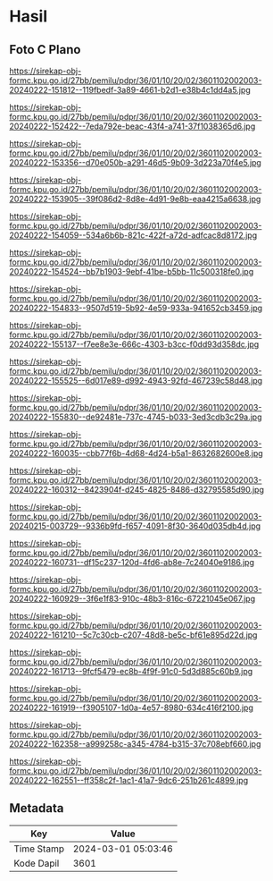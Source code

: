 # Hasil

## Foto C Plano

https://sirekap-obj-formc.kpu.go.id/27bb/pemilu/pdpr/36/01/10/20/02/3601102002003-20240222-151812--119fbedf-3a89-4661-b2d1-e38b4c1dd4a5.jpg

https://sirekap-obj-formc.kpu.go.id/27bb/pemilu/pdpr/36/01/10/20/02/3601102002003-20240222-152422--7eda792e-beac-43f4-a741-37f1038365d6.jpg

https://sirekap-obj-formc.kpu.go.id/27bb/pemilu/pdpr/36/01/10/20/02/3601102002003-20240222-153356--d70e050b-a291-46d5-9b09-3d223a70f4e5.jpg

https://sirekap-obj-formc.kpu.go.id/27bb/pemilu/pdpr/36/01/10/20/02/3601102002003-20240222-153905--39f086d2-8d8e-4d91-9e8b-eaa4215a6638.jpg

https://sirekap-obj-formc.kpu.go.id/27bb/pemilu/pdpr/36/01/10/20/02/3601102002003-20240222-154059--534a6b6b-821c-422f-a72d-adfcac8d8172.jpg

https://sirekap-obj-formc.kpu.go.id/27bb/pemilu/pdpr/36/01/10/20/02/3601102002003-20240222-154524--bb7b1903-9ebf-41be-b5bb-11c500318fe0.jpg

https://sirekap-obj-formc.kpu.go.id/27bb/pemilu/pdpr/36/01/10/20/02/3601102002003-20240222-154833--9507d519-5b92-4e59-933a-941652cb3459.jpg

https://sirekap-obj-formc.kpu.go.id/27bb/pemilu/pdpr/36/01/10/20/02/3601102002003-20240222-155137--f7ee8e3e-666c-4303-b3cc-f0dd93d358dc.jpg

https://sirekap-obj-formc.kpu.go.id/27bb/pemilu/pdpr/36/01/10/20/02/3601102002003-20240222-155525--6d017e89-d992-4943-92fd-467239c58d48.jpg

https://sirekap-obj-formc.kpu.go.id/27bb/pemilu/pdpr/36/01/10/20/02/3601102002003-20240222-155830--de92481e-737c-4745-b033-3ed3cdb3c29a.jpg

https://sirekap-obj-formc.kpu.go.id/27bb/pemilu/pdpr/36/01/10/20/02/3601102002003-20240222-160035--cbb77f6b-4d68-4d24-b5a1-8632682600e8.jpg

https://sirekap-obj-formc.kpu.go.id/27bb/pemilu/pdpr/36/01/10/20/02/3601102002003-20240222-160312--8423904f-d245-4825-8486-d32795585d90.jpg

https://sirekap-obj-formc.kpu.go.id/27bb/pemilu/pdpr/36/01/10/20/02/3601102002003-20240215-003729--9336b9fd-f657-4091-8f30-3640d035db4d.jpg

https://sirekap-obj-formc.kpu.go.id/27bb/pemilu/pdpr/36/01/10/20/02/3601102002003-20240222-160731--df15c237-120d-4fd6-ab8e-7c24040e9186.jpg

https://sirekap-obj-formc.kpu.go.id/27bb/pemilu/pdpr/36/01/10/20/02/3601102002003-20240222-160929--3f6e1f83-910c-48b3-816c-67221045e067.jpg

https://sirekap-obj-formc.kpu.go.id/27bb/pemilu/pdpr/36/01/10/20/02/3601102002003-20240222-161210--5c7c30cb-c207-48d8-be5c-bf61e895d22d.jpg

https://sirekap-obj-formc.kpu.go.id/27bb/pemilu/pdpr/36/01/10/20/02/3601102002003-20240222-161713--9fcf5479-ec8b-4f9f-91c0-5d3d885c60b9.jpg

https://sirekap-obj-formc.kpu.go.id/27bb/pemilu/pdpr/36/01/10/20/02/3601102002003-20240222-161919--f3905107-1d0a-4e57-8980-634c416f2100.jpg

https://sirekap-obj-formc.kpu.go.id/27bb/pemilu/pdpr/36/01/10/20/02/3601102002003-20240222-162358--a999258c-a345-4784-b315-37c708ebf660.jpg

https://sirekap-obj-formc.kpu.go.id/27bb/pemilu/pdpr/36/01/10/20/02/3601102002003-20240222-162551--ff358c2f-1ac1-41a7-9dc6-251b261c4899.jpg


## Metadata

| Key        | Value               |
| ---------- | ------------------- |
| Time Stamp | 2024-03-01 05:03:46 |
| Kode Dapil | 3601                |



